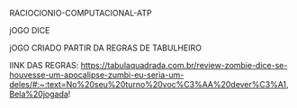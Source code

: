 RACIOCIONIO-COMPUTACIONAL-ATP

jOGO DICE

jOGO CRIADO PARTIR DA REGRAS DE TABULHEIRO

lINK DAS REGRAS: https://tabulaquadrada.com.br/review-zombie-dice-se-houvesse-um-apocalipse-zumbi-eu-seria-um-deles/#:~:text=No%20seu%20turno%20voc%C3%AA%20dever%C3%A1,Bela%20jogada!
